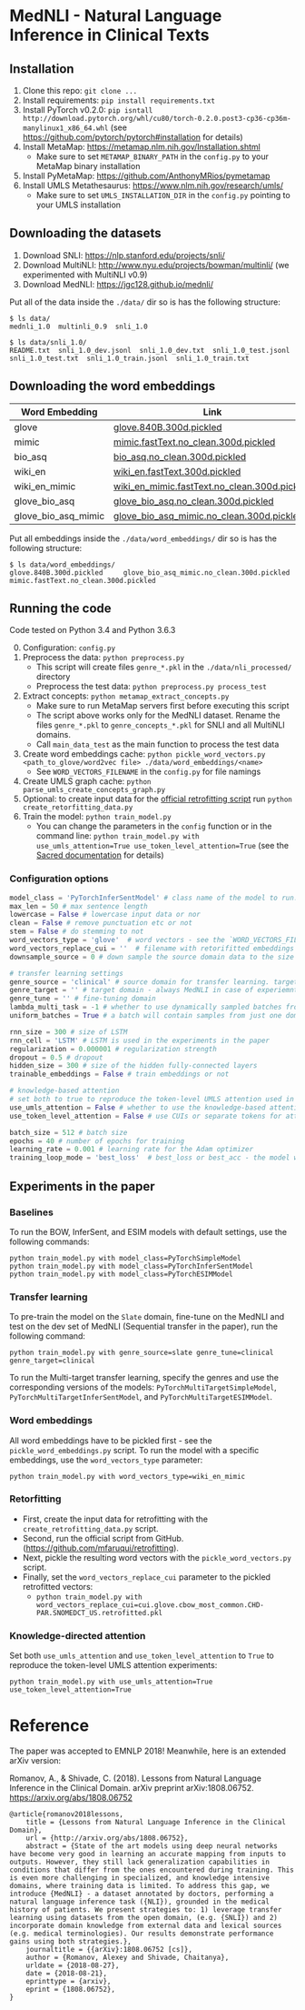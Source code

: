 MedNLI - Natural Language Inference in Clinical Texts
=====================================================

## Installation

1. Clone this repo: `git clone ...`
2. Install requirements: `pip install requirements.txt`
3. Install PyTorch v0.2.0: `pip isntall http://download.pytorch.org/whl/cu80/torch-0.2.0.post3-cp36-cp36m-manylinux1_x86_64.whl` (see https://github.com/pytorch/pytorch#installation for details)
4. Install MetaMap: https://metamap.nlm.nih.gov/Installation.shtml
   - Make sure to set `METAMAP_BINARY_PATH` in the `config.py` to your MetaMap binary installation
5. Install PyMetaMap: https://github.com/AnthonyMRios/pymetamap
6. Install UMLS Metathesaurus: https://www.nlm.nih.gov/research/umls/
   - Make sure to set `UMLS_INSTALLATION_DIR` in the `config.py` pointing to your UMLS installation 


## Downloading the datasets

1. Download SNLI: https://nlp.stanford.edu/projects/snli/
2. Download MultiNLI: http://www.nyu.edu/projects/bowman/multinli/ (we experimented with MultiNLI v0.9)
3. Download MedNLI: https://jgc128.github.io/mednli/

Put all of the data inside the `./data/` dir so is has the following structure:
```
$ ls data/
mednli_1.0  multinli_0.9  snli_1.0
``` 

```
$ ls data/snli_1.0/
README.txt  snli_1.0_dev.jsonl  snli_1.0_dev.txt  snli_1.0_test.jsonl  snli_1.0_test.txt  snli_1.0_train.jsonl  snli_1.0_train.txt
```

## Downloading the word embeddings

| Word Embedding  | Link |
| ------------- | ------------- |
|glove |  [glove.840B.300d.pickled](https://umlsharedfiles.blob.core.windows.net/mednli/word_embeddings/glove.840B.300d.pickled) |
|mimic |  [mimic.fastText.no_clean.300d.pickled](https://umlsharedfiles.blob.core.windows.net/mednli/word_embeddings/mimic.fastText.no_clean.300d.pickled) |
|bio_asq | [bio_asq.no_clean.300d.pickled](https://umlsharedfiles.blob.core.windows.net/mednli/word_embeddings/bio_asq.no_clean.300d.pickled) |
|wiki_en | [wiki_en.fastText.300d.pickled](https://umlsharedfiles.blob.core.windows.net/mednli/word_embeddings/wiki_en.fastText.300d.pickled) |
|wiki_en_mimic |  [wiki_en_mimic.fastText.no_clean.300d.pickled](https://umlsharedfiles.blob.core.windows.net/mednli/word_embeddings/wiki_en_mimic.fastText.no_clean.300d.pickled) |
|glove_bio_asq |  [glove_bio_asq.no_clean.300d.pickled](https://umlsharedfiles.blob.core.windows.net/mednli/word_embeddings/glove_bio_asq.no_clean.300d.pickled) |
|glove_bio_asq_mimic |[glove_bio_asq_mimic.no_clean.300d.pickled](https://umlsharedfiles.blob.core.windows.net/mednli/word_embeddings/glove_bio_asq_mimic.no_clean.300d.pickled) |

Put all embeddings inside the `./data/word_embeddings/` dir so is has the following structure:

```
$ ls data/word_embeddings/
glove.840B.300d.pickled		glove_bio_asq_mimic.no_clean.300d.pickled 	mimic.fastText.no_clean.300d.pickled
```


## Running the code
Code tested on Python 3.4 and Python 3.6.3

0. Configuration: `config.py`
1. Preprocess the data: `python preprocess.py`
   - This script will create files `genre_*.pkl` in the `./data/nli_processed/` directory
   - Preprocess the test data: `python preprocess.py process_test`
2. Extract concepts: `python metamap_extract_concepts.py`
   - Make sure to run MetaMap servers first before executing this script 
   - The script above works only for the MedNLI dataset. Rename the files `genre_*.pkl` to `genre_concepts_*.pkl` for SNLI and all MultiNLI domains.
   - Call `main_data_test` as the main function to process the test data
3. Create word embeddings cache: `python pickle_word_vectors.py <path_to_glove/word2vec file> ./data/word_embeddings/<name>`
   - See `WORD_VECTORS_FILENAME` in the `config.py` for file namings
4. Create UMLS graph cache: `python parse_umls_create_concepts_graph.py`
5. Optional: to create input data for the [official retrofitting script](https://github.com/mfaruqui/retrofitting) run `python create_retorfitting_data.py`
6. Train the model: `python train_model.py`
   - You can change the parameters in the `config` function or in the command line: `python train_model.py with use_umls_attention=True use_token_level_attention=True` (see the [Sacred documentation](http://sacred.readthedocs.io/en/latest/) for details)
 

### Configuration options
```python
model_class = 'PyTorchInferSentModel' # class name of the model to run. See the `create_model` function for the available models
max_len = 50 # max sentence length
lowercase = False # lowercase input data or nor
clean = False # remove punctuation etc or not
stem = False # do stemming to not
word_vectors_type = 'glove'  # word vectors - see the `WORD_VECTORS_FILENAME` in `config.py` for details
word_vectors_replace_cui = ''  # filename with retorifitted embeddings for CUIs, eg cui.glove.cbow_most_common.CHD-PAR.SNOMEDCT_US.retrofitted.pkl
downsample_source = 0 # down sample the source domain data to the size of the MedNLI

# transfer learning settings
genre_source = 'clinical' # source domain for transfer learning. target='' and tune='' - no transfer
genre_target = '' # target domain - always MedNLI in case of experiemnts in the paper
genre_tune = '' # fine-tuning domain
lambda_multi_task = -1 # whether to use dynamically sampled batches from different domains or not.
uniform_batches = True # a batch will contain samples from just one domain

rnn_size = 300 # size of LSTM
rnn_cell = 'LSTM' # LSTM is used in the experiments in the paper
regularization = 0.000001 # regularization strength
dropout = 0.5 # dropout
hidden_size = 300 # size of the hidden fully-connected layers
trainable_embeddings = False # train embeddings or not

# knowledge-based attention
# set both to true to reproduce the token-level UMLS attention used in the paper
use_umls_attention = False # whether to use the knowledge-based attention or not
use_token_level_attention = False # use CUIs or separate tokens for attention

batch_size = 512 # batch size
epochs = 40 # number of epochs for training
learning_rate = 0.001 # learning rate for the Adam optimizer
training_loop_mode = 'best_loss'  # best_loss or best_acc - the model will be saved on the base loss or accuracy on the validation set correspondingly

```


## Experiments in the paper

### Baselines
To run the BOW, InferSent, and ESIM models with default settings, use the following commands:

```
python train_model.py with model_class=PyTorchSimpleModel
python train_model.py with model_class=PyTorchInferSentModel
python train_model.py with model_class=PyTorchESIMModel
```

### Transfer learning
To pre-train the model on the `Slate` domain, fine-tune on the MedNLI and test on the dev set of MedNLI (Sequential transfer in the paper), run the following command:

`python train_model.py with genre_source=slate genre_tune=clinical genre_target=clinical`

To run the Multi-target transfer learning, specify the genres and use the corresponding versions of the models: `PyTorchMultiTargetSimpleModel`, `PyTorchMultiTargetInferSentModel`, and `PyTorchMultiTargetESIMModel`.


### Word embeddings
All word embeddings have to be pickled first - see the `pickle_word_embeddings.py` script.
To run the model with a specific embeddings, use the `word_vectors_type` parameter:

`python train_model.py with word_vectors_type=wiki_en_mimic`

### Retorfitting

 - First, create the input data for retrofitting with the `create_retrofitting_data.py` script. 
 - Second, run the official script from GitHub. (https://github.com/mfaruqui/retrofitting).
 - Next, pickle the resulting word vectors with the `pickle_word_vectors.py` script.
 - Finally, set the `word_vectors_replace_cui` parameter to the pickled retrofitted vectors:
   - `python train_model.py with word_vectors_replace_cui=cui.glove.cbow_most_common.CHD-PAR.SNOMEDCT_US.retrofitted.pkl`
   
   
### Knowledge-directed attention
Set both `use_umls_attention` and `use_token_level_attention` to `True` to reproduce the token-level UMLS attention experiments:

`python train_model.py with use_umls_attention=True use_token_level_attention=True`


# Reference
The paper was accepted to EMNLP 2018! Meanwhile, here is an extended arXiv version:

Romanov, A., & Shivade, C. (2018). Lessons from Natural Language Inference in the Clinical Domain. arXiv preprint arXiv:1808.06752.  
https://arxiv.org/abs/1808.06752


```
@article{romanov2018lessons,
	title = {Lessons from Natural Language Inference in the Clinical Domain},
	url = {http://arxiv.org/abs/1808.06752},
	abstract = {State of the art models using deep neural networks have become very good in learning an accurate mapping from inputs to outputs. However, they still lack generalization capabilities in conditions that differ from the ones encountered during training. This is even more challenging in specialized, and knowledge intensive domains, where training data is limited. To address this gap, we introduce {MedNLI} - a dataset annotated by doctors, performing a natural language inference task ({NLI}), grounded in the medical history of patients. We present strategies to: 1) leverage transfer learning using datasets from the open domain, (e.g. {SNLI}) and 2) incorporate domain knowledge from external data and lexical sources (e.g. medical terminologies). Our results demonstrate performance gains using both strategies.},
	journaltitle = {{arXiv}:1808.06752 [cs]},
	author = {Romanov, Alexey and Shivade, Chaitanya},
	urldate = {2018-08-27},
	date = {2018-08-21},
	eprinttype = {arxiv},
	eprint = {1808.06752},
}
```
